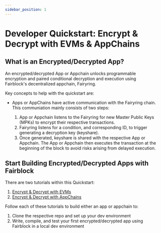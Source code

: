 ```yaml
---
sidebar_position: 1
---
```


# Developer Quickstart: Encrypt & Decrypt with EVMs & AppChains

<!-- Define the key gotchas of how apps and appchains work with Fairblock tech.
- Split this section into AppChain & EVMs
- Provide relevant SDKs
- Provide a quick start repo showcasing key simple integration points (easily understood for ppl wanting to bring it to their own projects)
- Deploy quickstart example to test appchains and test EVMs (that are compatible) -->

## What is an Encrypted/Decrypted App?

<!-- TODO - replace encrypted/decrypted with a name for apps that use fairblock - we need to finalize that term -->
An encrypted/decrypted App or Appchain unlocks programmable encryption and paired conditional decryption and execution using Fairblock's decentralized appchain, Fairyring.

Key concepts to help with the quickstart are:

- Apps or AppChains have active communication with the Fairyring chain. This communiation mainly consists of two steps:

   1. App or Appchain listens to the Fairyring for new Master Public Keys (MPKs) to encrypt their respective transactions.
   2. Fairyring listens for a condition, and corresponding ID, to trigger generating a decryption key (keyshare).
   3. Once generated, keyshare is shared with the respective App or Appchain. The App or Appchain then executes the transaction at the beginning of the block to avoid risks arising from delayed execution.

<!-- Show visual for apps and appchains talking to Fairyring -->

## Start Building Encrypted/Decrypted Apps with Fairblock

There are two tutorials within this Quickstart:

1. [Encrypt & Decrypt with EVMs](TODO-GetLink)
2. [Encrypt & Decrypt with AppChains](TODO-GetLink)

Follow each of these tutorials to build either an app or appchain to:

1. Clone the respective repo and set up your dev environment
2. Write, compile, and test your first encrypted/decrypted app using Fairblock in a local dev environment
